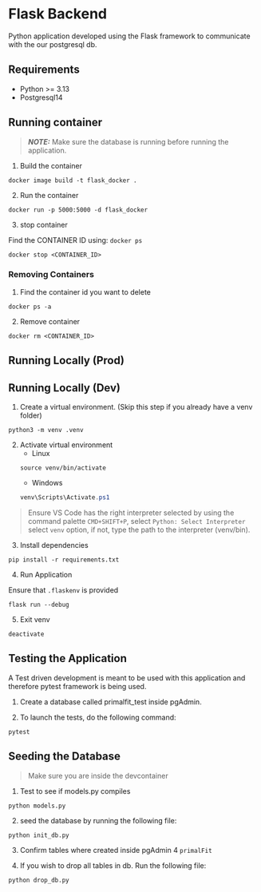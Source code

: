 # Flask Backend
Python application developed using the Flask framework to communicate with the our postgresql db. 

## Requirements
* Python >= 3.13
* Postgresql14

## Running container 

> _**NOTE:**_ Make sure the database is running before running the application. 

1. Build the container

```shell
docker image build -t flask_docker .
```

2. Run the container

```shell
docker run -p 5000:5000 -d flask_docker
```

3. stop container

Find the CONTAINER ID using: `docker ps` 

```shell
docker stop <CONTAINER_ID>
```

### Removing Containers
1. Find the container id you want to delete
```shell
docker ps -a
```

2. Remove container 
```shell
docker rm <CONTAINER_ID>
```

## Running Locally (Prod)

## Running Locally (Dev)

1. Create a virtual environment. (Skip this step if you already have a venv folder)

```shell
python3 -m venv .venv
```

2. Activate virtual environment
    * Linux
    ```shell
    source venv/bin/activate
    ```
    * Windows
    ```powershell
    venv\Scripts\Activate.ps1
    ```

> Ensure VS Code has the right interpreter selected by using the command palette `CMD+SHIFT+P`, select `Python: Select Interpreter` select `venv` option, if not, type the path to the interpreter (venv/bin).  

3. Install dependencies
```shell
pip install -r requirements.txt
```

4. Run Application

Ensure that `.flaskenv` is provided

```shell
flask run --debug
```


5. Exit venv

```shell
deactivate
```

## Testing the Application

A Test driven development is meant to be used with this application and therefore pytest framework is being used.

1. Create a database called primalfit_test inside pgAdmin.

2. To launch the tests, do the following command:

```shell
pytest
```

## Seeding the Database
> Make sure you are inside the devcontainer

1. Test to see if models.py compiles

```shell
python models.py
```

2. seed the database by running the following file:
```shell
python init_db.py
```

3. Confirm tables where created inside pgAdmin 4 `primalFit`

4. If you wish to drop all tables in db. Run the following file:
```shell
python drop_db.py
```



